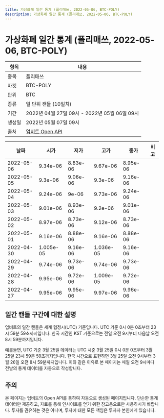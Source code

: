 ```yaml
---
title: 가상화폐 일간 통계 (폴리매쓰, 2022-05-06, BTC-POLY)
description: 가상화폐 일간 통계 (폴리매쓰, 2022-05-06, BTC-POLY)
---
```



가상화폐 일간 통계 (폴리매쓰, 2022-05-06, BTC-POLY)
===

|항목|내용|
|--|--|
|종목|폴리매쓰|
|마켓|BTC-POLY|
|단위|BTC|
|종류|일 단위 캔들 (10일치)|
|기간|2022년 04월 27일 09시 - 2022년 05월 06일 09시|
|생성일|2022년 05월 07일 09시|
|출처|[업비트 Open API](https://docs.upbit.com)|


|날짜|시가|저가|고가|종가|비고|
|--|--|--|--|--|--|
|2022-05-06|9.34e-06|8.83e-06|9.67e-06|8.95e-06|    |
|2022-05-05|9.3e-06|9.06e-06|9.3e-06|9.16e-06|    |
|2022-05-04|9.24e-06|9e-06|9.73e-06|9.24e-06|    |
|2022-05-03|9.01e-06|8.93e-06|9.2e-06|9.01e-06|    |
|2022-05-02|8.97e-06|8.73e-06|9.12e-06|8.73e-06|    |
|2022-05-01|9.16e-06|8.88e-06|9.16e-06|8.88e-06|    |
|2022-04-30|1.005e-05|9.16e-06|1.036e-05|9.16e-06|    |
|2022-04-29|9.74e-06|9.73e-06|9.74e-06|9.73e-06|    |
|2022-04-28|9.95e-06|9.72e-06|1.009e-05|9.72e-06|    |
|2022-04-27|9.95e-06|9.95e-06|9.97e-06|9.96e-06|    |


일간 캔들 구간에 대한 설명
---


업비트의 일간 캔들은 세계 협정시(UTC) 기준입니다. 
UTC 기준 0시 0분 0초부터 23시 59분 59초까지입니다. 
한국 시간인 KST 기준으로는 전일 오전 9시부터 다음날 오전 8시 59분까지입니다. 


예를들면, UTC 기준 3월 25일 데이터는 UTC 시준 3월 25일 0시 0분 0초부터 3월 25일 23시 59분 59초까지입니다. 
한국 시간으로 표현하면 3월 25일 오전 9시부터 3월 26일 오전 8시 59분까지입니다. 
이와 같은 이유로 본 페이지는 매일 오전 9시마다 전날의 통계 데이터를 자동으로 작성합니다. 


주의
---


본 페이지는 업비트의 Open API를 통하여 자동으로 생성된 페이지입니다. 
단순한 통계 데이터만 제공하고, 자료를 통해 인사이트를 얻기 위한 참고용으로만 사용하시기 바랍니다. 
투자를 권유하는 것은 아니며, 투자에 대한 모든 책임은 투자자 본인에게 있습니다. 
